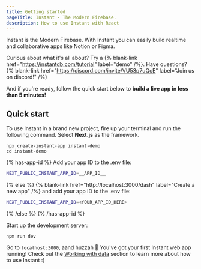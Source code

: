 ```yaml
---
title: Getting started
pageTitle: Instant - The Modern Firebase.
description: How to use Instant with React
---
```


Instant is the Modern Firebase. With Instant you can easily build realtime and collaborative apps like Notion or Figma.

Curious about what it's all about? Try a {% blank-link href="https://instantdb.com/tutorial" label="demo" /%}. Have questions? {% blank-link href="https://discord.com/invite/VU53p7uQcE" label="Join us on discord!" /%}

And if you're ready, follow the quick start below to **build a live app in less than 5 minutes!**

## Quick start

To use Instant in a brand new project, fire up your terminal and run the following command. Select **Next.js** as the framework.

```shell {% showCopy=true %}
npx create-instant-app instant-demo
cd instant-demo
```

{% has-app-id %}
Add your app ID to the .env file:

```sh
NEXT_PUBLIC_INSTANT_APP_ID=__APP_ID__
```

{% else %}
{% blank-link href="http://localhost:3000/dash" label="Create a new app" /%} and add your app ID to the .env file:

```sh
NEXT_PUBLIC_INSTANT_APP_ID=<YOUR_APP_ID_HERE>
```

{% /else %}
{% /has-app-id %}

Start up the development server:

```shell
npm run dev
```

Go to `localhost:3000`, aand huzzah 🎉 You've got your first Instant web app running! Check out the [Working with data](/docs/init) section to learn more about how to use Instant :)
